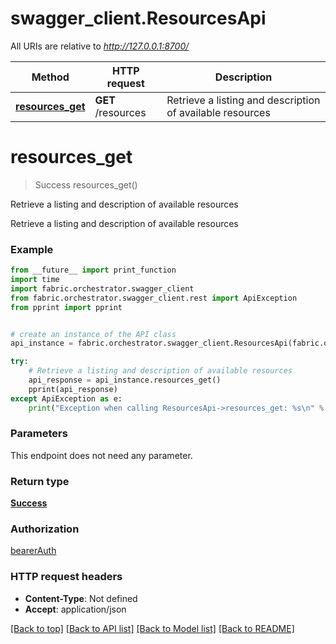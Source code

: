 # swagger_client.ResourcesApi

All URIs are relative to *http://127.0.0.1:8700/*

Method | HTTP request | Description
------------- | ------------- | -------------
[**resources_get**](ResourcesApi.md#resources_get) | **GET** /resources | Retrieve a listing and description of available resources

# **resources_get**
> Success resources_get()

Retrieve a listing and description of available resources

Retrieve a listing and description of available resources

### Example
```python
from __future__ import print_function
import time
import fabric.orchestrator.swagger_client
from fabric.orchestrator.swagger_client.rest import ApiException
from pprint import pprint


# create an instance of the API class
api_instance = fabric.orchestrator.swagger_client.ResourcesApi(fabric.orchestrator.swagger_client.ApiClient(configuration))

try:
    # Retrieve a listing and description of available resources
    api_response = api_instance.resources_get()
    pprint(api_response)
except ApiException as e:
    print("Exception when calling ResourcesApi->resources_get: %s\n" % e)
```

### Parameters
This endpoint does not need any parameter.

### Return type

[**Success**](Success.md)

### Authorization

[bearerAuth](../README.md#bearerAuth)

### HTTP request headers

 - **Content-Type**: Not defined
 - **Accept**: application/json

[[Back to top]](#) [[Back to API list]](../README.md#documentation-for-api-endpoints) [[Back to Model list]](../README.md#documentation-for-models) [[Back to README]](../README.md)

